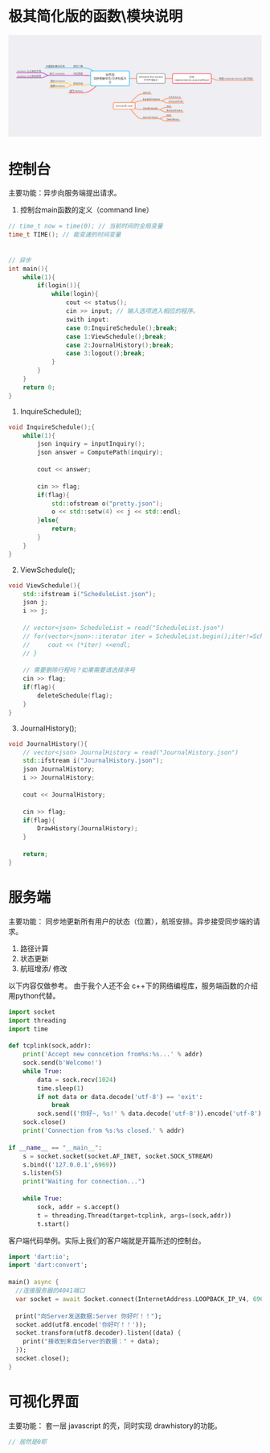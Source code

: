 # 极其简化版的函数\模块说明

![](模块划分与函数接口.png)

# 控制台

主要功能：异步向服务端提出请求。

1. 控制台main函数的定义（command line）

```cpp
// time_t now = time(0); // 当前时间的全局变量
time_t TIME(); // 能变速的时间变量


// 异步
int main(){
    while(1){
        if(login()){
            while(login){
                cout << status();
                cin >> input; // 输入选项进入相应的程序。
                swith input:
                case 0:InquireSchedule();break;
                case 1:ViewSchedule();break;
                case 2:JournalHistory();break;
                case 3:logout();break;   
            }
        }
    }
    return 0;
}
```

1. InquireSchedule();
```cpp
void InquireSchedule();{
    while(1){
        json inquiry = inputInquiry();
        json answer = ComputePath(inquiry);

        cout << answer;

        cin >> flag;
        if(flag){
            std::ofstream o("pretty.json");
            o << std::setw(4) << j << std::endl;
        }else{
            return;
        }
    }
}
```

2. ViewSchedule();
```cpp
void ViewSchedule(){
    std::ifstream i("ScheduleList.json");
    json j;
    i >> j;

    // vector<json> ScheduleList = read("ScheduleList.json")
    // for(vector<json>::iterator iter = ScheduleList.begin();iter!=ScheduleList.end();iter++){
    //     cout << (*iter) <<endl;
    // }

    // 需要删除行程吗？如果需要请选择序号
    cin >> flag;
    if(flag){
        deleteSchedule(flag);
    }
}
```

3. JournalHistory();
```cpp
void JournalHistory(){
    // vector<json> JournalHistory = read("JournalHistory.json")
    std::ifstream i("JournalHistory.json");
    json JournalHistory;
    i >> JournalHistory;

    cout << JournalHistory;

    cin >> flag;
    if(flag){
        DrawHistory(JournalHistory);
    }

    return;
}
```

# 服务端

主要功能：
同步地更新所有用户的状态（位置），航班安排。异步接受同步端的请求。
1. 路径计算
2. 状态更新
3. 航班增添/ 修改

以下内容仅做参考。
由于我个人还不会 c++下的网络编程库，服务端函数的介绍用python代替。
```python
import socket
import threading
import time

def tcplink(sock,addr):
	print('Accept new conncetion from%s:%s...' % addr)
	sock.send(b'Welcome!')
	while True:
		data = sock.recv(1024)
		time.sleep(1)
		if not data or data.decode('utf-8') == 'exit':
			break
		sock.send(('你好~, %s!' % data.decode('utf-8')).encode('utf-8'))
	sock.close()
	print('Connection from %s:%s closed.' % addr)

if __name__ == "__main__":
	s = socket.socket(socket.AF_INET, socket.SOCK_STREAM)
	s.bind(('127.0.0.1',6969))
	s.listen(5)
	print("Waiting for connection...")

	while True:
		sock, addr = s.accept()
		t = threading.Thread(target=tcplink, args=(sock,addr))
		t.start()
```

客户端代码举例。实际上我们的客户端就是开篇所述的控制台。
```dart
import 'dart:io';
import 'dart:convert';

main() async {
  //连接服务器的4041端口
  var socket = await Socket.connect(InternetAddress.LOOPBACK_IP_V4, 6969);

  print("向Server发送数据:Server 你好吖！！");
  socket.add(utf8.encode('你好吖！！'));
  socket.transform(utf8.decoder).listen((data) {
    print("接收到来自Server的数据：" + data);
  });
  socket.close();
}
```

# 可视化界面
主要功能：
套一层 javascript 的壳，同时实现 drawhistory的功能。
```js
// 居然是0耶
```